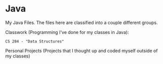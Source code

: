 # Java

My Java Files. The files here are classified into a couple different groups.

Classwork (Programming I've done for my classes in Java):

    CS 284 - "Data Structures"

Personal Projects (Projects that I thought up and coded myself outside of my classes)
